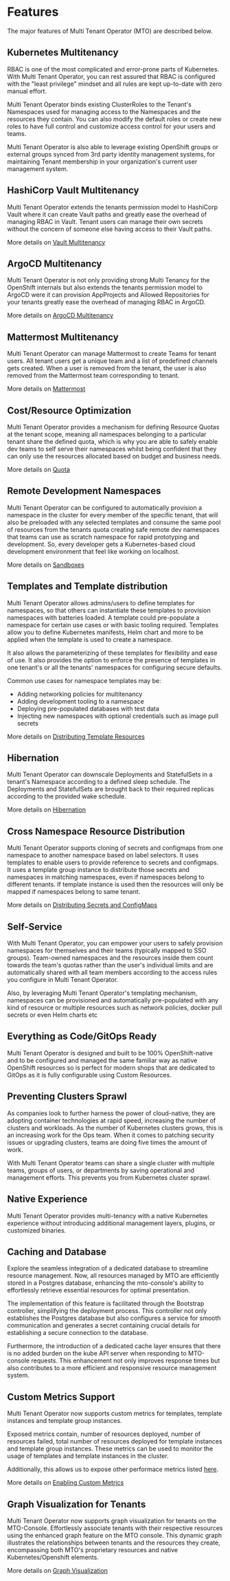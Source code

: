 # Features

The major features of Multi Tenant Operator (MTO) are described below.

## Kubernetes Multitenancy

RBAC is one of the most complicated and error-prone parts of Kubernetes. With Multi Tenant Operator, you can rest assured that RBAC is configured with the "least privilege" mindset and all rules are kept up-to-date with zero manual effort.

Multi Tenant Operator binds existing ClusterRoles to the Tenant's Namespaces used for managing access to the Namespaces and the resources they contain. You can also modify the default roles or create new roles to have full control and customize access control for your users and teams.

Multi Tenant Operator is also able to leverage existing OpenShift groups or external groups synced from 3rd party identity management systems, for maintaining Tenant membership in your organization's current user management system.

## HashiCorp Vault Multitenancy

Multi Tenant Operator extends the tenants permission model to HashiCorp Vault where it can create Vault paths and greatly ease the overhead of managing RBAC in Vault. Tenant users can manage their own secrets without the concern of someone else having access to their Vault paths.

More details on [Vault Multitenancy](./tutorials/vault/enabling-multi-tenancy-vault.md)

## ArgoCD Multitenancy

Multi Tenant Operator is not only providing strong Multi Tenancy for the OpenShift internals but also extends the tenants permission model to ArgoCD were it can provision AppProjects and Allowed Repositories for your tenants greatly ease the overhead of managing RBAC in ArgoCD.

More details on [ArgoCD Multitenancy](./tutorials/argocd/enabling-multi-tenancy-argocd.md)

## Mattermost Multitenancy

Multi Tenant Operator can manage Mattermost to create Teams for tenant users. All tenant users get a unique team and a list of predefined channels gets created. When a user is removed from the tenant, the user is also removed from the Mattermost team corresponding to tenant.

More details on [Mattermost](./reference-guides/mattermost.md)

## Cost/Resource Optimization

Multi Tenant Operator provides a mechanism for defining Resource Quotas at the tenant scope, meaning all namespaces belonging to a particular tenant share the defined quota, which is why you are able to safely enable dev teams to self serve their namespaces whilst being confident that they can only use the resources allocated based on budget and business needs.

More details on [Quota](./how-to-guides/quota.md)

## Remote Development Namespaces

Multi Tenant Operator can be configured to automatically provision a namespace in the cluster for every member of the specific tenant, that will also be preloaded with any selected templates and consume the same pool of resources from the tenants quota creating safe remote dev namespaces that teams can use as scratch namespace for rapid prototyping and development. So, every developer gets a Kubernetes-based cloud development environment that feel like working on localhost.

More details on [Sandboxes](./tutorials/tenant/create-sandbox.md#create-private-sandboxes)

## Templates and Template distribution

Multi Tenant Operator allows admins/users to define templates for namespaces, so that others can instantiate these templates to provision namespaces with batteries loaded. A template could pre-populate a namespace for certain use cases or with basic tooling required. Templates allow you to define Kubernetes manifests, Helm chart and more to be applied when the template is used to create a namespace.

It also allows the parameterizing of these templates for flexibility and ease of use. It also provides the option to enforce the presence of templates in one tenant's or all the tenants' namespaces for configuring secure defaults.

Common use cases for namespace templates may be:

- Adding networking policies for multitenancy
- Adding development tooling to a namespace
- Deploying pre-populated databases with test data
- Injecting new namespaces with optional credentials such as image pull secrets

More details on [Distributing Template Resources](./reference-guides/deploying-templates.md)

## Hibernation

Multi Tenant Operator can downscale Deployments and StatefulSets in a tenant's Namespace according to a defined  sleep schedule. The Deployments and StatefulSets are brought back to their required replicas according to the provided wake schedule.

More details on [Hibernation](./tutorials/tenant/tenant-hibernation.md)

## Cross Namespace Resource Distribution

Multi Tenant Operator supports cloning of secrets and configmaps from one namespace to another namespace based on label selectors. It uses templates to enable users to provide reference to secrets and configmaps. It uses a template group instance to distribute those secrets and namespaces in matching namespaces, even if namespaces belong to different tenants. If template instance is used then the resources will only be mapped if namespaces belong to same tenant.

More details on [Distributing Secrets and ConfigMaps](./reference-guides/distributing-resources.md)

## Self-Service

With Multi Tenant Operator, you can empower your users to safely provision namespaces for themselves and their teams (typically mapped to SSO groups). Team-owned namespaces and the resources inside them count towards the team's quotas rather than the user's individual limits and are automatically shared with all team members according to the access rules you configure in Multi Tenant Operator.

Also, by leveraging Multi Tenant Operator's templating mechanism, namespaces can be provisioned and automatically pre-populated with any kind of resource or multiple resources such as network policies, docker pull secrets or even Helm charts etc

## Everything as Code/GitOps Ready

Multi Tenant Operator is designed and built to be 100% OpenShift-native and to be configured and managed the same familiar way as native OpenShift resources so is perfect for modern shops that are dedicated to GitOps as it is fully configurable using Custom Resources.

## Preventing Clusters Sprawl

As companies look to further harness the power of cloud-native, they are adopting container technologies at rapid speed, increasing the number of clusters and workloads. As the number of Kubernetes clusters grows, this is an increasing work for the Ops team. When it comes to patching security issues or upgrading clusters, teams are doing five times the amount of work.

With Multi Tenant Operator teams can share a single cluster with multiple teams, groups of users, or departments by saving operational and management efforts. This prevents you from Kubernetes cluster sprawl.

## Native Experience

Multi Tenant Operator provides multi-tenancy with a native Kubernetes experience without introducing additional management layers, plugins, or customized binaries.

## Caching and Database

Explore the seamless integration of a dedicated database to streamline resource management. Now, all resources managed by MTO are efficiently stored in a Postgres database, enhancing the mto-console's ability to effortlessly retrieve essential resources for optimal presentation.

The implementation of this feature is facilitated through the Bootstrap controller, simplifying the deployment process. This controller not only establishes the Postgres database but also configures a service for smooth communication and generates a secret containing crucial details for establishing a secure connection to the database.

Furthermore, the introduction of a dedicated cache layer ensures that there is no added burden on the kube API server when responding to MTO-console requests. This enhancement not only improves response times but also contributes to a more efficient and responsive resource management system.

## Custom Metrics Support

Multi Tenant Operator now supports custom metrics for templates, template instances and template group instances.

Exposed metrics contain, number of resources deployed, number of resources failed, total number of resources deployed for template instances and template group instances. These metrics can be used to monitor the usage of templates and template instances in the cluster.

Additionally, this allows us to expose other performace metrics listed [here](https://book.kubebuilder.io/reference/metrics-reference.html).

More details on [Enabling Custom Metrics](./reference-guides/custom-metrics.md)

## Graph Visualization for Tenants

Multi Tenant Operator now supports graph visualization for tenants on the MTO-Console. Effortlessly associate tenants with their respective resources using the enhanced graph feature on the MTO console. This dynamic graph illustrates the relationships between tenants and the resources they create, encompassing both MTO's proprietary resources and native Kubernetes/Openshift elements.

More details on [Graph Visualization](./reference-guides/graph-visualization.md)

